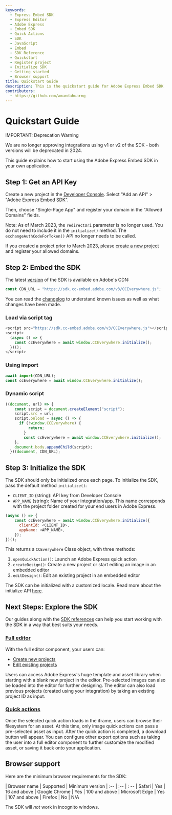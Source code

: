 ```yaml
---
keywords:
  - Express Embed SDK
  - Express Editor
  - Adobe Express
  - Embed SDK
  - Quick Actions
  - SDK
  - JavaScript
  - Embed
  - SDK Reference
  - Quickstart
  - Register project
  - Initialize SDK
  - Getting started
  - Browser support
title: Quickstart Guide
description: This is the quickstart guide for Adobe Express Embed SDK
contributors:
  - https://github.com/amandahuarng
---
```

# Quickstart Guide

<InlineAlert variant="error" slots="header, text" />

IMPORTANT: Deprecation Warning

We are no longer approving integrations using v1 or v2 of the SDK - both versions will be deprecated in 2024.

This guide explains how to start using the Adobe Express Embed SDK in your own application.

## Step 1: Get an API Key

Create a new project in the [Developer Console](https://developer.adobe.com/console). Select "Add an API" > "Adobe Express Embed SDK".

Then, choose "Single-Page App" and register your domain in the "Allowed Domains" fields.

<InlineAlert variant="info" slots="text1, text2" />

Note: As of March 2023, the `redirectUri` parameter is no longer used. You do not need to include it in the `initialize()` method. The `exchangeAuthCodeForToken()` API no longer needs to be called.

If you created a project prior to March 2023, please [create a new project](https://developer.adobe.com/console) and register your allowed domains.

## Step 2: Embed the SDK

The latest [version](https://sdk.cc-embed.adobe.com/v3/version.json) of the SDK is available on Adobe's CDN:

```js
const CDN_URL = "https://sdk.cc-embed.adobe.com/v3/CCEverywhere.js";
```

You can read the [changelog](/src/pages/guides/changelog/index.md) to understand known issues as well as what changes have been made.

### Load via script tag

```js
<script src="https://sdk.cc-embed.adobe.com/v3/CCEverywhere.js"></script>
<script>
  (async () => {
    const ccEverywhere = await window.CCEverywhere.initialize();
  })();
</script>
```

### Using import

```js
await import(CDN_URL);
const ccEverywhere = await window.CCEverywhere.initialize();
```

### Dynamic script

```js
((document, url) => {
    const script = document.createElement("script");
    script.src = url;
    script.onload = async () => {
      if (!window.CCEverywhere) {
          return;
        }
        const ccEverywhere = await window.CCEverywhere.initialize();
    };
    document.body.appendChild(script);
  })(document, CDN_URL);
```

## Step 3: Initialize the SDK

The SDK should only be initialized once each page. To initialize the SDK, pass the default method `initialize()`:

* `CLIENT_ID` (string): API key from Developer Console
* `APP_NAME` (string): Name of your integration/app. This name corresponds with the project folder created for your end users in Adobe Express.

```js
(async () => {
    const ccEverywhere = await window.CCEverywhere.initialize({
      clientId: <CLIENT_ID>,
      appName: <APP_NAME>,
    });
})();
```

This returns a `CCEverywhere` Class object, with three methods:

1. `openQuickAction()`: Launch an Adobe Express quick action
2. `createDesign()`: Create a new project or start editing an image in an embedded editor
3. `editDesign()`: Edit an existing project in an embedded editor

The SDK can be initialized with a customized locale. Read more about the initialize API [here](../../reference/initialize/index.md).

## Next Steps: Explore the SDK

Our guides along with the [SDK references](../../reference/index.md) can help you start working with the SDK in a way that best suits your needs.

### [Full editor](../guides/full_editor/index.md)

With the full editor component, your users can:

* [Create new projects](../guides/full_editor/create_project/)
* [Edit existing projects](../guides/full_editor/edit_project/)

Users can access Adobe Express's huge template and asset library when starting with a blank new project in the editor. Pre-selected images can also be loaded into the editor for further designing. The editor can also load previous projects (created using your integration) by taking an existing project ID as input.

### [Quick actions](../guides/quick_actions/index.md)

Once the selected quick action loads in the iframe, users can browse their filesystem for an asset. At this time, only image quick actions can pass a pre-selected asset as input. After the quick action is completed, a download button will appear. You can configure other export options such as taking the user into a full editor component to further customize the modified asset, or saving it back onto your application.

## Browser support

Here are the minimum browser requirements for the SDK:

| Browser name | Supported | Minimum version
| :-- | :-- | : --
| Safari | Yes  | 16 and above
| Google Chrome | Yes | 100 and above
| Microsoft Edge | Yes | 107 and above
| Firefox | No | N/A

The SDK will *not* work in incognito windows.
